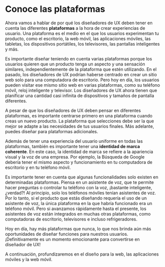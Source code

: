 # Conoce las plataformas

Ahora vamos a hablar de por qué los diseñadores de UX deben tener en cuenta las diferentes **plataformas** a la hora de crear experiencias de usuario. Una plataforma es el medio en el que los usuarios experimentan tu producto, como el escritorio, la web móvil, las aplicaciones móviles, las tabletas, los dispositivos portátiles, los televisores, las pantallas inteligentes y más.

Es importante diseñar teniendo en cuenta varias plataformas porque los usuarios quieren que un producto tenga un aspecto y una sensación similares, independientemente de la plataforma que estén utilizando. En el pasado, los diseñadores de UX podrían haberse centrado en crear un sitio web solo para una computadora de escritorio. Pero hoy en día, los usuarios pueden visitar ese mismo sitio web en varias plataformas, como su teléfono móvil, reloj inteligente y televisor. Los diseñadores de UX ahora tienen que planificar una cantidad casi infinita de dispositivos y tamaños de pantalla diferentes.

A pesar de que los diseñadores de UX deben pensar en diferentes plataformas, es importante centrarse primero en una plataforma cuando creas un nuevo producto. La plataforma que selecciones debe ser la que mejor se adapte a las necesidades de tus usuarios finales. Más adelante, puedes diseñar para plataformas adicionales.

Además de tener una experiencia del usuario uniforme en todas las plataformas, también es importante tener una **identidad de marca coherente**. En este caso, la identidad de marca se refiere a la apariencia visual y la voz de una empresa. Por ejemplo, la Búsqueda de Google debería tener el mismo aspecto y funcionamiento en tu computadora de escritorio y en tu teléfono móvil.

Es importante tener en cuenta que algunas funcionalidades solo existen en determinadas plataformas. Piensa en un asistente de voz, que te permite hacer preguntas o controlar tu teléfono con la voz, ¡bastante inteligente, ¿verdad?! Al principio, solo los teléfonos móviles tenían asistentes de voz. Por lo tanto, si el producto que estás diseñando requería el uso de un asistente de voz, la única plataforma en la que habría funcionado era un teléfono móvil. Pero si avanzamos rápidamente hasta el presente, los asistentes de voz están integrados en muchas otras plataformas, como computadoras de escritorio, televisores e incluso refrigeradores.

Hoy en día, hay más plataformas que nunca, lo que nos brinda aún más oportunidades de diseñar funciones para nuestros usuarios. ¡Definitivamente es un momento emocionante para convertirse en diseñador de UX!

A continuación, profundizaremos en el diseño para la web, las aplicaciones móviles y la web móvil.
